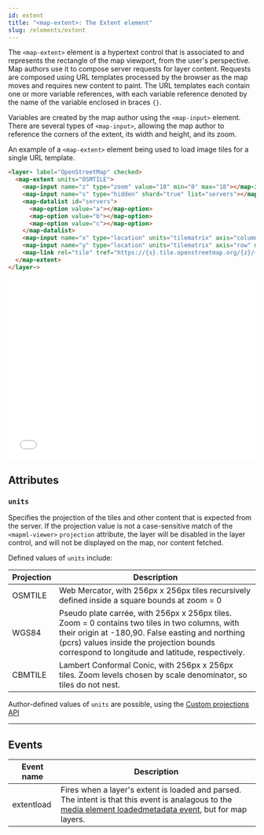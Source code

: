 ```yaml
---
id: extent
title: "<map-extent>: The Extent element"
slug: /elements/extent
---
```


The `<map-extent>` element is a hypertext control that is associated to and represents the 
rectangle of the map viewport, from the user's perspective.  Map authors use it 
to compose server requests for layer content. Requests are composed using 
URL templates processed by the browser as the map moves and requires new content
to paint.  The URL templates each contain one or more variable references, with each
variable reference denoted by the name of the variable enclosed in braces `{}`.

Variables are created by the map author using the `<map-input>` element.  There are
several types of `<map-input>`, allowing the map author to reference the corners
of the extent, its width and height, and its zoom.

An example of a `<map-extent>` element being used to load image tiles for a single
URL template.

```html
<layer- label="OpenStreetMap" checked>
  <map-extent units="OSMTILE">
    <map-input name="z" type="zoom" value="18" min="0" max="18"></map-input>
    <map-input name="s" type="hidden" shard="true" list="servers"></map-input>
    <map-datalist id="servers">
      <map-option value="a"></map-option>
      <map-option value="b"></map-option>
      <map-option value="c"></map-option>
    </map-datalist>
    <map-input name="x" type="location" units="tilematrix" axis="column" min="0" max="262144"></map-input>
    <map-input name="y" type="location" units="tilematrix" axis="row" min="0" max="262144"></map-input>
    <map-link rel="tile" tref="https://{s}.tile.openstreetmap.org/{z}/{x}/{y}.png"></map-link>
  </map-extent>
</layer->
```

<iframe src="/web-map-doc/static/demo/extent-demo.html" title="MapML Demo" height="370" width="100%" scrolling="no" frameBorder="0"></iframe>

## Attributes

### `units`

Specifies the projection of the tiles and other content that is expected from the
server.  If the projection value is not a case-sensitive match of the `<mapml-viewer>` 
`projection` attribute, the layer will be disabled in the layer control, and will
not be displayed on the map, nor content fetched.

Defined values of `units` include:

| Projection     	| Description                                          	|
|--------------	|--------------------------------------------------------	|
| OSMTILE       | Web Mercator, with 256px x 256px tiles recursively defined inside a square bounds at zoom = 0|
| WGS84         | Pseudo plate carrée, with 256px x 256px tiles. Zoom = 0 contains two tiles in two columns, with their origin at -180,90. False easting and northing (pcrs) values inside the projection bounds correspond to longitude and latitude, respectively. |
| CBMTILE       | Lambert Conformal Conic, with 256px x 256px tiles.  Zoom levels chosen by scale denominator, so tiles do not nest.|

Author-defined values of `units` are possible, using the [Custom projections API](../api/custom-projections/)

---

## Events

| Event name    | Description                                             |
|--------------	|--------------------------------------------------------	|
| extentload    | Fires when a layer's extent is loaded and parsed. The intent is that this event is analagous to the [media element loadedmetadata event](https://developer.mozilla.org/en-US/docs/Web/API/HTMLMediaElement/loadedmetadata_event), but for map layers.              |